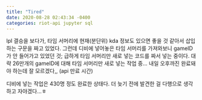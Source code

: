 ```yaml
---
title: "Tired"
date: 2020-08-28 02:43:34 -0400
categories: riot-api jupyter sql
---
```


lpl 결승을 보다가, 타임 서머리에 현재(분단위) kda 정보도 있으면 좋을 것 같아서
삽입하는 구문을 짜고 있었다.
그런데 디비에 넣어놓은 타임 서머리를 가져와보니 gameID가 안 들어가고 있었던 것;
급하게 타임 서머리만 새로 넣는 코드를 짜서 넣는 중이다.
대략 26만개의 gameID에 대해 타임 서머리만 새로 넣는 작업 중...
내일 오후까진 완료돼야 하는데 잘 모르겠다,, (api 만료 시간)

디비에 넣는 작업은 430명 정도 완료한 상태다.
더 늦기 전에 발견한 걸 다행으로 생각하고 자야겠다...ㅎ
